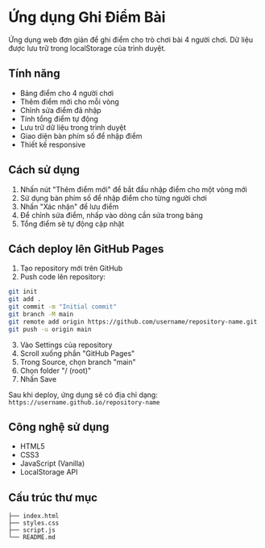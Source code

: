# Ứng dụng Ghi Điểm Bài

Ứng dụng web đơn giản để ghi điểm cho trò chơi bài 4 người chơi. Dữ liệu được lưu trữ trong localStorage của trình duyệt.

## Tính năng

- Bảng điểm cho 4 người chơi
- Thêm điểm mới cho mỗi vòng
- Chỉnh sửa điểm đã nhập
- Tính tổng điểm tự động
- Lưu trữ dữ liệu trong trình duyệt
- Giao diện bàn phím số để nhập điểm
- Thiết kế responsive

## Cách sử dụng

1. Nhấn nút "Thêm điểm mới" để bắt đầu nhập điểm cho một vòng mới
2. Sử dụng bàn phím số để nhập điểm cho từng người chơi
3. Nhấn "Xác nhận" để lưu điểm
4. Để chỉnh sửa điểm, nhấp vào dòng cần sửa trong bảng
5. Tổng điểm sẽ tự động cập nhật

## Cách deploy lên GitHub Pages

1. Tạo repository mới trên GitHub
2. Push code lên repository:
```bash
git init
git add .
git commit -m "Initial commit"
git branch -M main
git remote add origin https://github.com/username/repository-name.git
git push -u origin main
```

3. Vào Settings của repository
4. Scroll xuống phần "GitHub Pages"
5. Trong Source, chọn branch "main"
6. Chọn folder "/ (root)"
7. Nhấn Save

Sau khi deploy, ứng dụng sẽ có địa chỉ dạng: `https://username.github.io/repository-name`

## Công nghệ sử dụng

- HTML5
- CSS3
- JavaScript (Vanilla)
- LocalStorage API

## Cấu trúc thư mục

```
├── index.html
├── styles.css
├── script.js
└── README.md
``` 